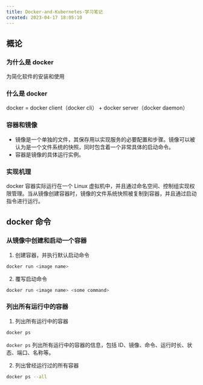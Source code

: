 ```yaml
---
title: Docker-and-Kubernetes-学习笔记
created: 2023-04-17 18:05:10
---
```

## 概论

### 为什么是 docker

为简化软件的安装和使用

### 什么是 docker

docker = docker client（docker cli） + docker server（docker daemon）

### 容器和镜像

- 镜像是一个单独的文件，其保存用以实现服务的必要配置和步骤。镜像可以被认为是一个文件系统的快照，同时包含着一个非常具体的启动命令。
- 容器是镜像的具体运行实例。

### 实现机理

docker 容器实际运行在一个 Linux 虚拟机中，并且通过命名空间、控制组实现权限管理。当从镜像创建容器时，镜像的文件系统快照被复制到容器，并且通过启动指令进行运行。

## docker 命令

### 从镜像中创建和启动一个容器

1. 创建容器，并执行默认启动命令

```sh
docker run <image name>
```

2. 覆写启动命令

```sh
docker run <image name> <some command>
```

### 列出所有运行中的容器

1. 列出所有运行中的容器

```sh
docker ps
```

`docker ps` 列出所有运行中的容器的信息，包括 ID、镜像、命令、运行时长、状态、端口、名称等。

2. 列出曾经运行过的所有容器

```sh
docker ps --all
```
